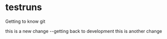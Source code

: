 # testruns
Getting to know git

this is a new change  --getting back to development
this is another change
